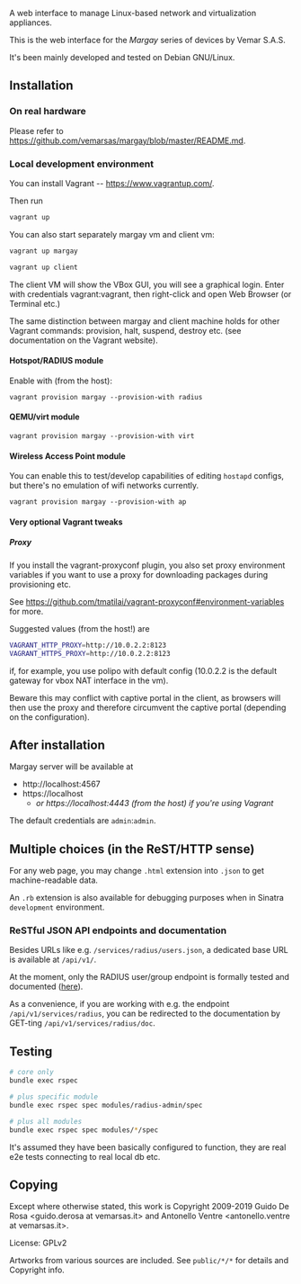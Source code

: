 A web interface to manage Linux-based network and virtualization
appliances.

This is the web interface for the _Margay_ series of devices by Vemar S.A.S.

It's been mainly developed and tested on Debian GNU/Linux.

## Installation

### On real hardware

Please refer to https://github.com/vemarsas/margay/blob/master/README.md.

### Local development environment

You can install Vagrant -- https://www.vagrantup.com/.

Then run

```bash
vagrant up
```

You can also start separately margay vm and client vm:

```bash
vagrant up margay
```
```bash
vagrant up client
```

The client VM will show the VBox GUI, you will see a graphical login.
Enter with credentials vagrant:vagrant, then right-click
and open Web Browser (or Terminal etc.)

The same distinction between margay and client machine holds for
other Vagrant commands: provision, halt, suspend, destroy etc.
(see documentation on the Vagrant website).

#### Hotspot/RADIUS module

Enable with (from the host):

```
vagrant provision margay --provision-with radius
```

#### QEMU/virt module

```
vagrant provision margay --provision-with virt
```

#### Wireless Access Point module

You can enable this to test/develop capabilities of editing `hostapd` configs,
but there's no emulation of wifi networks currently.
```
vagrant provision margay --provision-with ap
```

#### Very optional Vagrant tweaks

##### Proxy

If you install the vagrant-proxyconf plugin,
you also set proxy environment variables if you want to use a proxy
for downloading packages during provisioning etc.

See https://github.com/tmatilai/vagrant-proxyconf#environment-variables for more.

Suggested values (from the host!) are

```bash
VAGRANT_HTTP_PROXY=http://10.0.2.2:8123
VAGRANT_HTTPS_PROXY=http://10.0.2.2:8123
```
if, for example, you use polipo with default config
(10.0.2.2 is the default gateway for vbox NAT interface in the vm).

Beware this may conflict with captive portal in the client, as browsers will then use the proxy
and therefore circumvent the captive portal (depending on the configuration).

## After installation

Margay server will be available at

* http://localhost:4567
* https://localhost 
  * *or https://localhost:4443 (from the host) if you're using Vagrant*

The default credentials are `admin`:`admin`.

## Multiple choices (in the ReST/HTTP sense)

For any web page, you may change `.html` extension into `.json` to
get machine-readable data.

An `.rb` extension is also available for debugging purposes when in
Sinatra `development` environment.

### ReSTful JSON API endpoints and documentation

Besides URLs like e.g. `/services/radius/users.json`, a dedicated
base URL is available at `/api/v1/`.

At the moment, only the RADIUS user/group endpoint is formally
tested and documented ([here](modules/radius-admin/doc/api/)).

As a convenience, if you are working with e.g. the endpoint
`/api/v1/services/radius`, you can be redirected to the documentation
by GET-ting `/api/v1/services/radius/doc`.

## Testing

```bash
# core only
bundle exec rspec

# plus specific module
bundle exec rspec spec modules/radius-admin/spec

# plus all modules
bundle exec rspec spec modules/*/spec
```

It's assumed they have been basically configured to function,
they are real e2e tests connecting to real local db  etc.

## Copying

Except where otherwise stated, this work is
Copyright 2009-2019
Guido De Rosa <guido.derosa at vemarsas.it> and
Antonello Ventre <antonello.ventre at vemarsas.it>.

License: GPLv2

Artworks from various sources are included.
See `public/*/*` for details and Copyright info.
